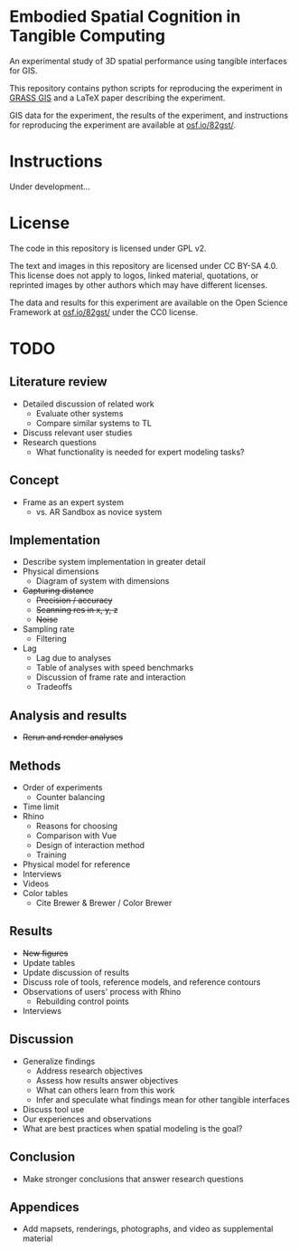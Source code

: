 # Embodied Spatial Cognition in Tangible Computing
An experimental study of 3D spatial performance using tangible interfaces for GIS.

This repository contains python scripts for reproducing the experiment in [GRASS GIS](https://grass.osgeo.org/)
and a LaTeX paper describing the experiment.

GIS data for the experiment, the results of the experiment, and instructions for reproducing the experiment are available at [osf.io/82gst/](https://osf.io/82gst/).

# Instructions
Under development...

# License
The code in this repository is licensed under GPL v2.

The text and images in this repository are licensed under CC BY-SA 4.0. This license does not apply to logos, linked material, quotations, or reprinted images by other authors which may have different licenses.

The data and results for this experiment are available on the Open Science Framework at [osf.io/82gst/](https://osf.io/82gst/) under the CC0 license.

# TODO

## Literature review
* Detailed discussion of related work
   - Evaluate other systems
   - Compare similar systems to TL
* Discuss relevant user studies
* Research questions
   - What functionality is needed for expert modeling tasks?

## Concept
* Frame as an expert system
   - vs. AR Sandbox as novice system

## Implementation
* Describe system implementation in greater detail
* Physical dimensions
   - Diagram of system with dimensions
* ~~Capturing distance~~
   - ~~Precision / accuracy~~
   - ~~Scanning res in x, y, z~~
   - ~~Noise~~
* Sampling rate
   - Filtering
* Lag
   - Lag due to analyses
   - Table of analyses with speed benchmarks
   - Discussion of frame rate and interaction
   - Tradeoffs

## Analysis and results
* ~~Rerun and render analyses~~

## Methods
* Order of experiments
   - Counter balancing
* Time limit
* Rhino
   - Reasons for choosing
   - Comparison with Vue
   - Design of interaction method
   - Training
* Physical model for reference
* Interviews
* Videos
* Color tables
   - Cite Brewer & Brewer / Color Brewer

## Results
* ~~New figures~~
* Update tables
* Update discussion of results
* Discuss role of tools, reference models, and reference contours
* Observations of users' process with Rhino
   - Rebuilding control points
* Interviews

## Discussion
* Generalize findings
   - Address research objectives
   - Assess how results answer objectives
   - What can others learn from this work
   - Infer and speculate what findings mean for other tangible interfaces
* Discuss tool use
* Our experiences and observations
* What are best practices when spatial modeling is the goal?

## Conclusion
* Make stronger conclusions that answer research questions

## Appendices
* Add mapsets, renderings, photographs, and video as supplemental material
